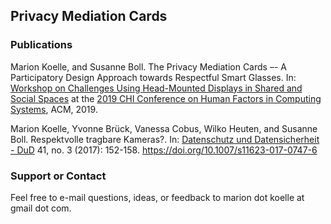 ## Privacy Mediation Cards

### Publications

Marion Koelle, and Susanne Boll. The Privacy Mediation Cards –- A Participatory Design Approach towards Respectful Smart Glasses. In: [Workshop on Challenges Using Head-Mounted Displays in Shared and Social Spaces](https://www.medien.ifi.lmu.de/socialhmd/) at the [2019 CHI Conference on Human Factors in Computing Systems](https://chi2019.acm.org/), ACM, 2019.

Marion Koelle, Yvonne Brück, Vanessa Cobus, Wilko Heuten, and Susanne Boll. Respektvolle tragbare Kameras?. In: [Datenschutz und Datensicherheit - DuD](https://www.springer.com/journal/11623) 41, no. 3 (2017): 152-158. https://doi.org/10.1007/s11623-017-0747-6

### Support or Contact

Feel free to e-mail questions, ideas, or feedback to marion dot koelle at gmail dot com. 
